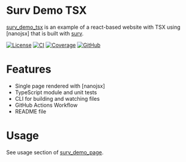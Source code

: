 <!-- TODO: Write documentation for your website. -->

# Surv Demo TSX

[surv_demo_tsx] is an example of a react-based website with TSX using [nanojsx]
that is built with [surv].

[![License][license badge]][license] [![CI][ci badge]][ci]
[![Coverage][coverage badge]][coverage] [![GitHub][github badge]][github]

# Features

- Single page rendered with [nanojsx]
- TypeScript module and unit tests
- CLI for building and watching files
- GitHub Actions Workflow
- README file

# Usage

See usage section of [surv_demo_page].

[surv_demo_tsx]: #
[surv_demo_page]: https://github.com/eibens/surv_demo_page
[surv]: https://deno.land/x/surv

<!-- TODO(surv): Replace `eibens` with GitHub username.
<!-- TODO(surv): Replace `surv_demo_tsx` with the repository name. -->

<!-- license -->

[license]: LICENSE
[license badge]: https://img.shields.io/badge/MIT-informational?&label=license

<!-- build -->

[ci]: https://github.com/eibens/surv_demo_tsx/actions/workflows/ci.yml
[ci badge]: https://github.com/eibens/surv_demo_tsx/actions/workflows/ci.yml/badge.svg

<!-- coverage -->

[coverage]: https://codecov.io/gh/eibens/surv_demo_tsx
[coverage badge]: https://img.shields.io/codecov/c/github/eibens/surv_demo_tsx?logo=codecov&label

<!-- github -->

[github]: https://github.com/eibens/surv_demo_tsx
[github pages]: https://eibens.github.io/surv_demo_tsx
[github badge]: https://img.shields.io/github/v/tag/eibens/surv_demo_tsx?label&logo=github
